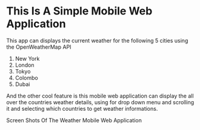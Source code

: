 # This Is A Simple Mobile Web Application 

This app can displays the current weather for the following 5 cities using the OpenWeatherMap API
1) New York 
2) London 
3) Tokyo 
4) Colombo 
5) Dubai

And the other cool feature is this mobile web application can display the all over the countries weather details, using for drop down menu and scrolling it and selecting which countries to get weather informations.

Screen Shots Of The Weather Mobile Web Application
